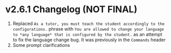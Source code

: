 # v2.6.1 Changelog (NOT FINAL)

1. Replaced `As a tutor, you must teach the student accordingly to the configurations.` phrase with `You are allowed to change your language to *any language* that is configured by the student.` as an attempt to fix the language change bug. It was previously in the `Commands` header
2. Some prompt clarifications